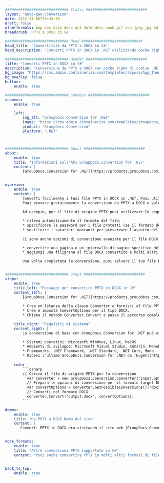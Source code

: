 ```yaml
---
############################# Static ############################
layout: "auto-gen-conversion"
date: 2022-11-08T20:43:36
draft: false
otherformats: bmp doc docm docx dot dotm dotx epub gif ico jpeg jpg md odt ott pdf png psd rtf tex tif tiff txt xps
breadcrumb: PPTX a DOCX in C#

############################# Head ############################
head_title: "Convertitore da PPTX a DOCX in C#"
head_description: "Converti PPTX in DOCX in .NET utilizzando poche righe di codice. Utilizza l'API di conversione dei documenti di GroupDocs per convertire oltre 160 formati di file."

############################# Header ############################
title: "Converti PPTX in DOCX in C#"
description: "Conversione da PPTX a DOCX con poche righe di codice .NET"
bg_image: "https://cms.admin.containerize.com/templates/aspose/App_Themes/V3/images/bg/header1.png"
bg_overlay: false
button:
    enable: true

############################# SubMenu ############################
submenu:
    enable: true

    left:
        img_alt: "GroupDocs.Conversion for .NET"
        image: "https://cms.admin.containerize.com/templates/groupdocs/images/product-logos/90x90-noborder/groupdocs-conversion-net.png"
        product: "GroupDocs.Conversion"
        platform: ".NET"



############################# About ############################
about:
    enable: true
    title: "Informazioni sull'API GroupDocs.Conversion for .NET"
    content: |
        [GroupDocs.Conversion for .NET](https://products.groupdocs.com/conversion/net/) può essere utilizzato per convertire Microsoft Word, Excel, PowerPoint, PDF, Visio e altri formati. GroupDocs.Conversion è un'API standalone adatta per sistemi interni e back-end in cui sono richieste prestazioni elevate. Non dipende da alcun software come Microsoft o Open Office.
    

overview:
    enable: true
    content: |
        Converti facilmente i tuoi file PPTX in DOCX in .NET. Puoi utilizzare solo un paio di righe di codice C# in qualsiasi piattaforma a tua scelta come: Windows, Linux, macOS.
        Puoi provare gratuitamente la conversione da PPTX a DOCX e valutare la qualità dei risultati della conversione. Insieme a semplici scenari di conversione di file, puoi provare opzioni più avanzate per caricare il file di origine PPTX e per salvare il risultato di output DOCX. 
        
        Ad esempio, per il file di origine PPTX puoi utilizzare le seguenti opzioni di caricamento:

        * rileva automaticamente il formato del file;
        * specificare la password per i file protetti (se il formato del file lo supporta);
        * sostituire i caratteri mancanti per preservare l'aspetto del documento.
        
        Ci sono anche opzioni di conversione avanzate per il file DOCX:

        * convertire una pagina o un intervallo di pagine specifico del documento;
        * aggiungi una filigrana al file DOCX convertito e molti altri.

        Una volta completata la conversione, puoi salvare il tuo file DOCX nel percorso del file locale o in qualsiasi archivio di terze parti come FTP, Amazon S3, Google Drive, Dropbox ecc. Nota: per convertire PPTX in {{ TO}} non è necessario alcun software aggiuntivo installato, come MS Office, Open Office, Adobe Acrobat Reader ecc.


############################# Steps ############################
steps:
    enable: true
    title_left: "Passaggi per convertire PPTX in DOCX in C#"
    content_left: |
        [GroupDocs.Conversion for .NET](https://products.groupdocs.com/conversion/net/) consente agli sviluppatori di convertire facilmente un file PPTX in DOCX con poche righe di codice.
        
        * Crea un'istanza della classe Converter e fornisci al file PPTX il percorso completo
        * Crea e imposta ConvertOptions per il tipo DOCX.
        * Chiama il metodo Converter.Convert e passa il percorso completo e il formato (DOCX) come parametro

    title_right: "Requisiti di sistema"
    content_right: |
        La conversione di base con GroupDocs.Conversion for .NET può essere eseguita in pochi semplici passaggi. Le nostre API sono supportate su tutte le principali piattaforme e sistemi operativi. Prima di eseguire il codice seguente, assicurati di avere i seguenti prerequisiti installati sul tuo sistema.

        * Sistemi operativi: Microsoft Windows, Linux, MacOS
        * Ambienti di sviluppo: Microsoft Visual Studio, Xamarin, MonoDevelop
        * Frameworks: .NET Framework, .NET Standard, .NET Core, Mono
        * Ricevi l'ultimo GroupDocs.Conversion for .NET da [Nuget](https://www.nuget.org/packages/groupdocs.conversion)
         
    code: |
        ```csharp    
        // Carica il file di origine PPTX per la conversione
          var converter = new GroupDocs.Conversion.Converter("input.pptx");
          // Prepara le opzioni di conversione per il formato target DOCX
          var convertOptions = converter.GetPossibleConversions()["docx"].ConvertOptions;
          // Converti nel formato DOCX
          converter.Convert("output.docx", convertOptions);
        ```

demos:
    enable: true
    title: "Da PPTX a DOCX Demo dal vivo"
    content: |
       Converti PPTX in DOCX ora visitando il sito web [GroupDocs.Conversion App](https://products.groupdocs.app/conversion/family). La demo online presenta i seguenti vantaggi
          

more_formats:
    enable: true
    title: "Altre conversioni PPTX supportate in C#"
    content: "Puoi anche convertire PPTX in molti altri formati di file. Si prega di consultare l'elenco di seguito."
       
       
back_to_top:
    enable: true
---
```

